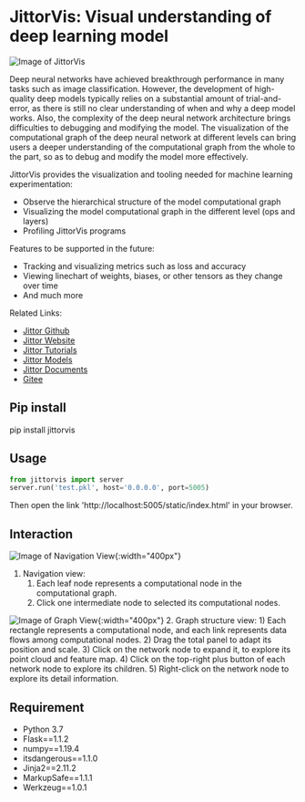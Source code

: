# JittorVis: Visual understanding of deep learning model

![Image of JittorVis](https://github.com/swordsbird/JittorVis/raw/main/overview.png)

Deep neural networks have achieved breakthrough performance in many tasks such as image classification. However, the development of high-quality deep models typically relies on a substantial amount of trial-and-error, as there is still no clear understanding of when and why a deep model works. Also, the complexity of the deep neural network architecture brings difficulties to debugging and modifying the model. The visualization of the computational graph of the deep neural network at different levels can bring users a deeper understanding of the computational graph from the whole to the part, so as to debug and modify the model more effectively.

JittorVis provides the visualization and tooling needed for machine learning experimentation:
* Observe the hierarchical structure of the model computational graph 
* Visualizing the model computational graph in the different level (ops and layers)
* Profiling JittorVis programs

Features to be supported in the future:
* Tracking and visualizing metrics such as loss and accuracy
* Viewing linechart of weights, biases, or other tensors as they change over time
* And much more

Related Links:
*  [Jittor Github](https://github.com/jittor/jittor/)
*  [Jittor Website](https://cg.cs.tsinghua.edu.cn/jittor/)
*  [Jittor Tutorials](https://cg.cs.tsinghua.edu.cn/jittor/tutorial/)
*  [Jittor Models](https://cg.cs.tsinghua.edu.cn/jittor/resources/)
*  [Jittor Documents](https://cg.cs.tsinghua.edu.cn/jittor/assets/docs/index.html)
*  [Gitee](https://gitee.com/jittor/jittor)

## Pip install
pip install jittorvis

## Usage
```python
from jittorvis import server
server.run('test.pkl', host='0.0.0.0', port=5005)
```
Then open the link 'http://localhost:5005/static/index.html' in your browser.

## Interaction

![Image of Navigation View](https://github.com/swordsbird/JittorVis/raw/main/navigation.png){:width="400px"}
1. Navigation view:
    1) Each leaf node represents a computational node in the computational graph.
    2) Click one intermediate node to selected its computational nodes.


![Image of Graph View](https://github.com/swordsbird/JittorVis/raw/main/graph.png){:width="400px"}
2. Graph structure view:
    1) Each rectangle represents a computational node, and each link represents data flows among computational nodes.
    2) Drag the total panel to adapt its position and scale.
    3) Click on the network node to expand it, to explore its point cloud and feature map.
    4) Click on the top-right plus button of each network node to explore its children.
    5) Right-click on the network node to explore its detail information.

## Requirement
* Python 3.7
* Flask==1.1.2
* numpy==1.19.4
* itsdangerous==1.1.0
* Jinja2==2.11.2
* MarkupSafe==1.1.1
* Werkzeug==1.0.1
